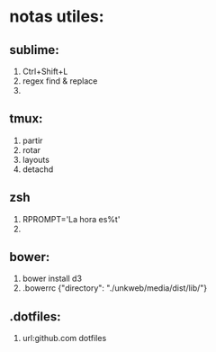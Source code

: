 notas utiles:
===

sublime:
---

1. Ctrl+Shift+L
2. regex find & replace
3. 


tmux:
---
1. partir
2. rotar
3. layouts
4. detachd 

zsh
---
1. RPROMPT='La hora es%t'
2. 

bower:
---

1. bower install d3 
1. .bowerrc {"directory": "./unkweb/media/dist/lib/"}

.dotfiles:
---

1. url:github.com dotfiles